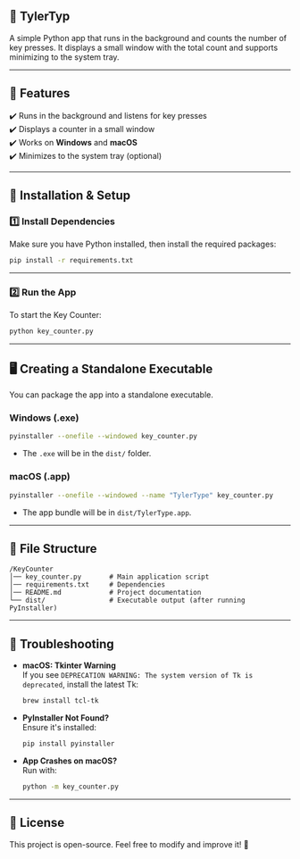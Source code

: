## **🔧 TylerTyp**
A simple Python app that runs in the background and counts the number of key presses. It displays a small window with the total count and supports minimizing to the system tray.

---

## **🔧 Features**
✔️ Runs in the background and listens for key presses  
✔️ Displays a counter in a small window  
✔️ Works on **Windows** and **macOS**  
✔️ Minimizes to the system tray (optional)  

---

## **🚀 Installation & Setup**
### **1️⃣ Install Dependencies**
Make sure you have Python installed, then install the required packages:

```sh
pip install -r requirements.txt
```

---

### **2️⃣ Run the App**
To start the Key Counter:

```sh
python key_counter.py
```

---

## **🖥️ Creating a Standalone Executable**
You can package the app into a standalone executable.

### **Windows (.exe)**
```sh
pyinstaller --onefile --windowed key_counter.py
```
- The `.exe` will be in the `dist/` folder.

### **macOS (.app)**
```sh
pyinstaller --onefile --windowed --name "TylerType" key_counter.py
```
- The app bundle will be in `dist/TylerType.app`.

---

## **📂 File Structure**
```
/KeyCounter
│── key_counter.py       # Main application script
│── requirements.txt     # Dependencies
│── README.md            # Project documentation
└── dist/                # Executable output (after running PyInstaller)
```

---

## **🔧 Troubleshooting**
- **macOS: Tkinter Warning**  
  If you see `DEPRECATION WARNING: The system version of Tk is deprecated`, install the latest Tk:

  ```sh
  brew install tcl-tk
  ```

- **PyInstaller Not Found?**  
  Ensure it's installed:

  ```sh
  pip install pyinstaller
  ```

- **App Crashes on macOS?**  
  Run with:

  ```sh
  python -m key_counter.py
  ```

---

## **📝 License**
This project is open-source. Feel free to modify and improve it! 🚀
